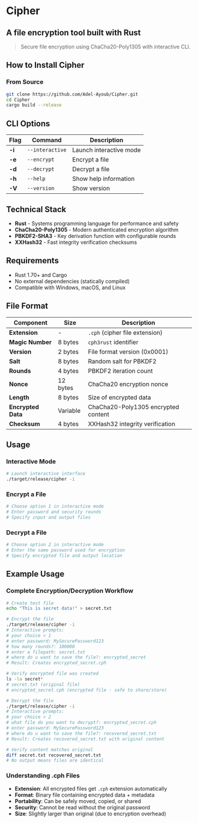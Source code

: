 # Cipher
## A file encryption tool built with Rust
> Secure file encryption using ChaCha20-Poly1305 with interactive CLI.

## How to Install Cipher
### From Source
```bash
git clone https://github.com/Adel-Ayoub/Cipher.git
cd Cipher
cargo build --release
```

## CLI Options
| Flag | Command | Description |
| ---- | ------- | ----------- |
| **-i** | `--interactive` | Launch interactive mode |
| **-e** | `--encrypt` | Encrypt a file |
| **-d** | `--decrypt` | Decrypt a file |
| **-h** | `--help` | Show help information |
| **-V** | `--version` | Show version |

## Technical Stack
- **Rust** - Systems programming language for performance and safety
- **ChaCha20-Poly1305** - Modern authenticated encryption algorithm
- **PBKDF2-SHA3** - Key derivation function with configurable rounds
- **XXHash32** - Fast integrity verification checksums

## Requirements
- Rust 1.70+ and Cargo
- No external dependencies (statically compiled)
- Compatible with Windows, macOS, and Linux

## File Format
| Component | Size | Description |
| --------- | ---- | ----------- |
| **Extension** | - | `.cph` (cipher file extension) |
| **Magic Number** | 8 bytes | `cph3rust` identifier |
| **Version** | 2 bytes | File format version (0x0001) |
| **Salt** | 8 bytes | Random salt for PBKDF2 |
| **Rounds** | 4 bytes | PBKDF2 iteration count |
| **Nonce** | 12 bytes | ChaCha20 encryption nonce |
| **Length** | 8 bytes | Size of encrypted data |
| **Encrypted Data** | Variable | ChaCha20-Poly1305 encrypted content |
| **Checksum** | 4 bytes | XXHash32 integrity verification |

## Usage
### Interactive Mode
```bash
# Launch interactive interface
./target/release/cipher -i
```

### Encrypt a File
```bash
# Choose option 1 in interactive mode
# Enter password and security rounds
# Specify input and output files
```

### Decrypt a File
```bash
# Choose option 2 in interactive mode
# Enter the same password used for encryption
# Specify encrypted file and output location
```

## Example Usage

### Complete Encryption/Decryption Workflow
```bash
# Create test file
echo "This is secret data!" > secret.txt
```

```bash
# Encrypt the file
./target/release/cipher -i
# Interactive prompts:
# your choice > 1
# enter password: MySecurePassword123
# how many rounds?: 100000
# enter a filepath: secret.txt
# where do u want to save the file?: encrypted_secret
# Result: Creates encrypted_secret.cph
```

```bash
# Verify encrypted file was created
ls -la secret*
# secret.txt (original file)
# encrypted_secret.cph (encrypted file - safe to share/store)
```

```bash
# Decrypt the file
./target/release/cipher -i
# Interactive prompts:
# your choice > 2
# what file do you want to decrypt?: encrypted_secret.cph
# enter password: MySecurePassword123
# where do u want to save the file?: recovered_secret.txt
# Result: Creates recovered_secret.txt with original content
```

```bash
# Verify content matches original
diff secret.txt recovered_secret.txt
# No output means files are identical
```

### Understanding .cph Files
- **Extension**: All encrypted files get `.cph` extension automatically
- **Format**: Binary file containing encrypted data + metadata
- **Portability**: Can be safely moved, copied, or shared
- **Security**: Cannot be read without the original password
- **Size**: Slightly larger than original (due to encryption overhead)
